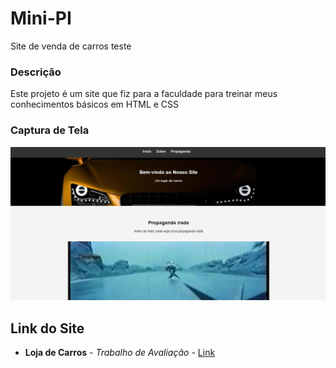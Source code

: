 # Mini-PI
Site de venda de carros teste

### Descrição

Este projeto é um site que fiz para a faculdade 
para treinar meus conhecimentos básicos em HTML
e CSS

### Captura de Tela

![Screenshot 1](image/print1.jpg)

## Link do Site

* **Loja de Carros** - *Trabalho de Avaliação* - [Link](https://mini-pi-2.vercel.app/)